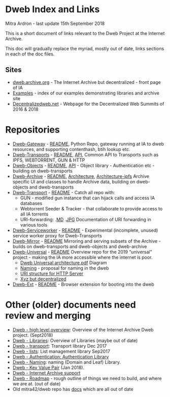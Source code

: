 # Dweb Index and Links
Mitra Ardron - last update 15th September 2018

This is a short document of links relevant to the Dweb Project at the Internet Archive.

This doc will gradually replace the myriad, mostly out of date, links sections in each of the doc files.

## Sites
* [dweb.archive.org](https://dweb.archive.org) - The Internet Archive but decentralized - front page of IA
* [Examples](https://dweb.me/examples) - index of our examples demonstrating libraries and archive site
* [Decentralizedweb.net](https://Decentralizedweb.net) - Webpage for the Decentralized Web Summits of 2016 & 2018

# Repositories
* [Dweb-Gateway](https://github.com/internetarchive/dweb-gateway)  - [README](https://github.com/internetarchive/dweb-gateway/blob/master/README.md), Python Repo, gateway running at IA to dweb resources, and supporting contenthash, btih lookup etc.
* [Dweb-Transports](https://github.com/internetarchive/dweb-transports) - [README](https://github.com/internetarchive/dweb-transports/blob/master/README.md), [API](https://github.com/internetarchive/dweb-transports/blob/master/API.md), Common API to Transports such as IPFS, WEBTORRENT, GUN & HTTP
* [Dweb-Objects](https://github.com/internetarchive/dweb-objects) - [README](https://github.com/internetarchive/dweb-objects/blob/master/README.md), [API](https://github.com/internetarchive/dweb-objects/blob/master/API.md) - Object library - Authentication etc - building on dweb-transports
* [Dweb-Archive](https://github.com/internetarchive/dweb-archive) -  [README](https://github.com/internetarchive/dweb-archive/blob/master/README.md), [Architecture](https://github.com/internetarchive/dweb-archive/blob/master/docs/archive_architecture.md), [Architecture-ipfs](https://github.com/internetarchive/dweb-archive/blob/master/docs/archive_architecture_ipfs.md)  Archive specific UI and classes to handle Archive data, building on dweb-objects and dweb-transports
* [Dweb-Transport](https://github.com/internetarchive/dweb-transport) -  [README](https://github.com/internetarchive/dweb-transport/blob/master/README.md) - Catch all repo with:
    * GUN - modified gun instance that can hijack calls and access IA databases
    * Webtorrent Seeder & Tracker - that collaborate to provide access to all IA torrents
    * URI-forwarding: .[MD](https://github.com/internetarchive/dweb-transport/blob/master/URL-forwards.md) .[JPG](https://github.com/internetarchive/dweb-transport/blob/master/URL-forwards.jpg) Documentation of URI forwarding in various tools
* [Dweb-Serviceworker](https://github.com/internetarchive/dweb-serviceworker) - [README](https://github.com/internetarchive/dweb-serviceworker/blob/master/README.md) - Experimental (incomplete, unused) service worker proxy for Dweb-Transports
* [Dweb-Mirror](https://github.com/internetarchive/dweb-mirror) - [README](https://github.com/internetarchive/dweb-mirror/blob/master/README.md) Mirroring and serving subsets of the Archive - builds on dweb-transports and dweb-objects and dweb-archive
* [Dweb-Universal](https://github.com/mitra42/dweb-universal) - [README](https://github.com//mitra42/dweb-universal/blob/master/README.md)  Overview repo for the 2019 “universal” project - making the IA more accessible where the internet is poor. 
    * [Dweb Universal architecture.pdf](https://github.com/mitra42/dweb-universal/blob/master/Dweb%20Universal%20architecture.pdf) Diagram 
    * [Naming](https://github.com/mitra42/dweb-universal/blob/master/naming.md)  - proposal for naming in the dweb
    * [URI structure for HTTP Server](https://github.com/mitra42/dweb-universal/blob/master/uri%20structure%20for%20http%20server.md)
    * [Xyz but decentralized](https://github.com/mitra42/dweb-universal/blob/master/xyz%20but%20decentralized.md)
* [Dweb-Ext](https://github.com/abhidas17695/dweb-ext/) - [README](https://github.com/abhidas17695/dweb-ext/blob/master/README.md) - Browser extension for booting into the dweb

# Other (older) documents need review and merging
* [Dweb - high level overview](https://docs.google.com/document/d/1-lI352gV_ma5ObAO02XwwyQHhqbC8GnAaysuxgR2dQo/edit#): Overview of the Internet Archive Dweb project. (Sept2018)
* [Dweb - Libraries](https://docs.google.com/document/d/1LU-mbD87jzJGeIGBrxI4XNpczzvsV00kLC64xVXuwZ8/edit#): Overview of Libraries (maybe out of date)
* [Dweb - transport](https://docs.google.com/document/d/1a4wKWyuizB2eq41CQPX9uIc1I7h5XiLbyFCXtB_94L0/edit#): Transport library Dec 2017
* [Dweb - lists](https://docs.google.com/document/d/1vm-Lze_Gu6gEQUPvh-yRCayCnT82SyECOrd8co3EPfo/edit#): List management library Sep2017
* [Dweb - Authentication: Authentication Library](https://docs.google.com/document/d/1bdcNtfJQ04Twlbef1VZAjQYLmZgpdCFDapQBoef_CGs/edit)
* [Dweb - Naming](https://docs.google.com/document/d/1PwU725r3Kuyu1ALoqOgmFUMlbM2Y8-IIFgMglN59XBM/edit): naming (Domain and Leaf) Library.
* [Dweb - Key Value Pair](https://docs.google.com/document/d/1yfmLRqKPxKwB939wIy9sSaa7GKOzM5PrCZ4W1jRGW6M/edit#heading=h.mkrw566urzdo) (Jan 2018).
* [Dweb - Internet Archive support](https://docs.google.com/document/d/1kLqZqd_hWDW4sGE_9BLs9FLNon1IubeJTLmxYTdv6GA/edit#)
* [Dweb - Roadmap](https://docs.google.com/document/d/1gz7rzjOpcrhyQjEFzQ5KnVz2hAlzQ_I0mq-zDdTjj4A/edit#) - rough outline of things we need to build, and where we are at. (out of date)
* Old mitra42/dweb repo has [docs](https://github.com/mitra42/dweb/tree/master/docs) which are all out of date


